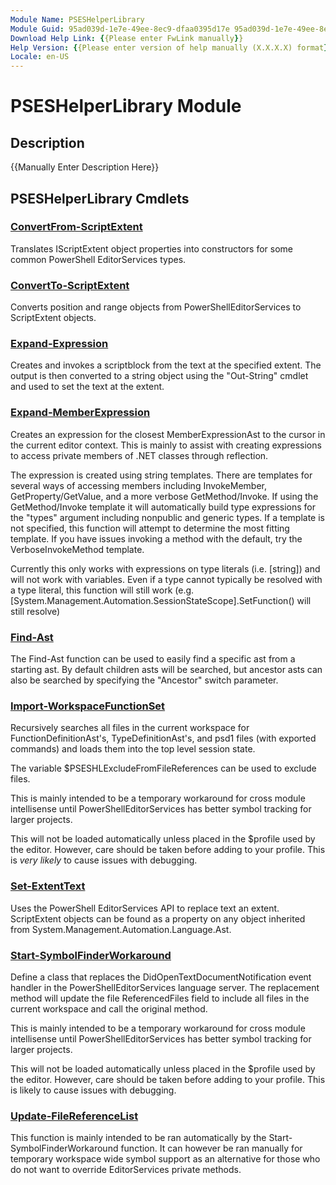 ```yaml
---
Module Name: PSESHelperLibrary
Module Guid: 95ad039d-1e7e-49ee-8ec9-dfaa0395d17e 95ad039d-1e7e-49ee-8ec9-dfaa0395d17e
Download Help Link: {{Please enter FwLink manually}}
Help Version: {{Please enter version of help manually (X.X.X.X) format}}
Locale: en-US
---
```


# PSESHelperLibrary Module
## Description
{{Manually Enter Description Here}}

## PSESHelperLibrary Cmdlets
### [ConvertFrom-ScriptExtent](ConvertFrom-ScriptExtent.md)
Translates IScriptExtent object properties into constructors for some common PowerShell
EditorServices types.

### [ConvertTo-ScriptExtent](ConvertTo-ScriptExtent.md)
Converts position and range objects from PowerShellEditorServices to ScriptExtent objects.

### [Expand-Expression](Expand-Expression.md)
Creates and invokes a scriptblock from the text at the specified extent.
The output is
then converted to a string object using the "Out-String" cmdlet and used to set the text at
the extent.

### [Expand-MemberExpression](Expand-MemberExpression.md)
Creates an expression for the closest MemberExpressionAst to the cursor in the current editor
context.
This is mainly to assist with creating expressions to access private members of .NET
classes through reflection.

The expression is created using string templates.
There are templates for several ways of
accessing members including InvokeMember, GetProperty/GetValue, and a more verbose
GetMethod/Invoke.
If using the GetMethod/Invoke template it will automatically build type
expressions for the "types" argument including nonpublic and generic types.
If a template
is not specified, this function will attempt to determine the most fitting template.
If you
have issues invoking a method with the default, try the VerboseInvokeMethod template.

Currently this only works with expressions on type literals (i.e.
\[string\]) and will not work
with variables.
Even if a type cannot typically be resolved with a type literal, this function
will still work (e.g.
\[System.Management.Automation.SessionStateScope\].SetFunction() will
still resolve)

### [Find-Ast](Find-Ast.md)
The Find-Ast function can be used to easily find a specific ast from a starting ast.  By
default children asts will be searched, but ancestor asts can also be searched by specifying
the "Ancestor" switch parameter.

### [Import-WorkspaceFunctionSet](Import-WorkspaceFunctionSet.md)
Recursively searches all files in the current workspace for FunctionDefinitionAst's,
TypeDefinitionAst's, and psd1 files (with exported commands) and loads them into the top
level session state.

The variable $PSESHLExcludeFromFileReferences can be used to exclude files.

This is mainly intended to be a temporary workaround for cross module intellisense until
PowerShellEditorServices has better symbol tracking for larger projects.

This will not be loaded automatically unless placed in the $profile used by the editor.
However, care should be taken before adding to your profile.
This is *very likely* to cause
issues with debugging.

### [Set-ExtentText](Set-ExtentText.md)
Uses the PowerShell EditorServices API to replace text an extent.
ScriptExtent objects can
be found as a property on any object inherited from System.Management.Automation.Language.Ast.

### [Start-SymbolFinderWorkaround](Start-SymbolFinderWorkaround.md)
Define a class that replaces the DidOpenTextDocumentNotification event handler in the
PowerShellEditorServices language server.
The replacement method will update the file
ReferencedFiles field to include all files in the current workspace and call the original
method.

This is mainly intended to be a temporary workaround for cross module intellisense until
PowerShellEditorServices has better symbol tracking for larger projects.

This will not be loaded automatically unless placed in the $profile used by the editor.
However, care should be taken before adding to your profile.
This is likely to cause issues
with debugging.

### [Update-FileReferenceList](Update-FileReferenceList.md)
This function is mainly intended to be ran automatically by the Start-SymbolFinderWorkaround
function.
It can however be ran manually for temporary workspace wide symbol support as an
alternative for those who do not want to override EditorServices private methods.

